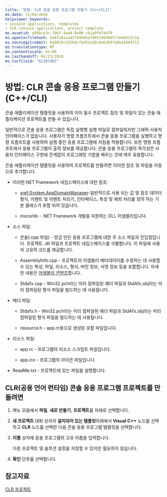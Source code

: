 ```yaml
---
title: '방법: CLR 콘솔 응용 프로그램 만들기 (C++/CLI)'
ms.date: 11/04/2016
helpviewer_keywords:
- console applications, templates
- CLR console applications, project template
ms.assetid: e89bce3c-706f-4ae0-8a90-cb1a0f674e70
ms.openlocfilehash: ba0fa81aa42f946dbaf005c00380573e44312c5a
ms.sourcegitcommit: 0ab61bc3d2b6cfbd52a16c6ab2b97a8ea1864f12
ms.translationtype: MT
ms.contentlocale: ko-KR
ms.lasthandoff: 04/23/2019
ms.locfileid: "62387482"
---
```

# <a name="how-to-create-clr-console-applications-ccli"></a>방법: CLR 콘솔 응용 프로그램 만들기 (C++/CLI)

콘솔 애플리케이션 템플릿을 사용하여 이미 필수 프로젝트 참조 및 파일이 있는 콘솔 애플리케이션 프로젝트를 만들 수 있습니다.

일반적으로 콘솔 응용 프로그램은 독립 실행형 실행 파일로 컴파일되지만 그래픽 사용자 인터페이스가 없습니다. 사용자가 명령 프롬프트에서 콘솔 응용 프로그램을 실행하고 명령 프롬프트를 사용하여 실행 중인 응용 프로그램에 지침을 적용합니다. 또한 명령 프롬프트에서 응용 프로그램이 출력 정보를 제공합니다. 콘솔 응용 프로그램의 즉각성은 사용자 인터페이스 구현에 관계없이 프로그래밍 기법을 배우는 것에 매우 유용합니다.

콘솔 애플리케이션 템플릿을 사용하여 프로젝트를 만들려면 이러한 참조 및 파일을 자동으로 추가합니다.

- 이러한.NET Framework 네임스페이스에 대한 참조:

   - <xref:System.AppDomainManager>-일반적으로 사용 되는 값 및 참조 데이터 형식, 이벤트 및 이벤트 처리기, 인터페이스, 특성 및 예외 처리를 정의 하는 기본 클래스가 포함 되어 있습니다.

   - mscorlib - .NET Framework 개발을 지원하는 DLL 어셈블리입니다.

- 소스 파일:

   - 콘솔(.cpp 파일) - 방금 만든 응용 프로그램에 대한 주 소스 파일과 진입점입니다. 프로젝트 .dll 파일과 프로젝트 네임스페이스를 식별합니다. 이 파일에 사용자 고유의 코드를 제공합니다.

   - AssemblyInfo.cpp - 프로젝트의 어셈블리 메타데이터를 수정하는 데 사용할 수 있는 특성, 파일, 리소스, 형식, 버전 정보, 서명 정보 등을 포함합니다. 자세한 내용은 [어셈블리 콘텐츠](/dotnet/framework/app-domains/assembly-contents)합니다.

   - Stdafx.cpp - Win32.pch라는 미리 컴파일된 헤더 파일과 StdAfx.obj라는 미리 컴파일된 형식 파일을 빌드하는 데 사용됩니다.

- 헤더 파일:

   - Stdafx.h - Win32.pch라는 미리 컴파일된 헤더 파일과 StdAfx.obj라는 미리 컴파일된 형식 파일을 빌드하는 데 사용됩니다.

   - resource.h - app.rc용으로 생성된 포함 파일입니다.

- 리소스 파일:

   - app.rc - 프로그램의 리소스 스크립트 파일입니다.

   - app.ico - 프로그램의 아이콘 파일입니다.

- ReadMe.txt - 프로젝트에 있는 파일을 설명합니다.

## <a name="to-create-a-common-language-runtime-clr-console-app-project"></a>CLR(공용 언어 런타임) 콘솔 응용 프로그램 프로젝트를 만들려면

1. 메뉴 모음에서 **파일**, **새로 만들기**, **프로젝트**를 차례로 선택합니다.

1. **새 프로젝트** 대화 상자의 **설치되어 있는 템플릿**아래에서 **Visual C++** 노드를 선택하고 **CLR** 노드를 선택한 다음 콘솔 응용 프로그램 템플릿을 선택합니다.

1. **이름** 상자에 응용 프로그램의 고유 이름을 입력합니다.

   다른 프로젝트 및 솔루션 설정을 지정할 수 있지만 필요하지 않습니다.

1. **확인** 단추를 선택합니다.

## <a name="see-also"></a>참고자료

[CLR 프로젝트](../build/reference/files-created-for-clr-projects.md)


